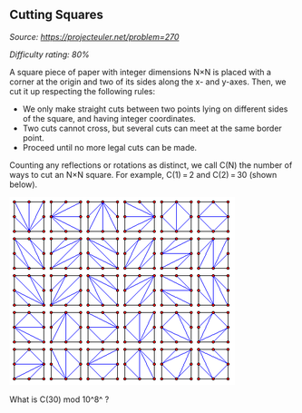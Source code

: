 Cutting Squares
---------------

*Source: https://projecteuler.net/problem=270*


*Difficulty rating: 80%*

A square piece of paper with integer dimensions N×N is placed with a
corner at the origin and two of its sides along the x- and y-axes. Then,
we cut it up respecting the following rules:

-   We only make straight cuts between two points lying on different
    sides of the square, and having integer coordinates.
-   Two cuts cannot cross, but several cuts can meet at the same border
    point.
-   Proceed until no more legal cuts can be made.

Counting any reflections or rotations as distinct, we call C(N) the
number of ways to cut an N×N square. For example, C(1) = 2 and C(2) = 30
(shown below).

![p270\_CutSquare.gif](img/p270_CutSquare.gif)

What is C(30) mod 10^8^ ?

